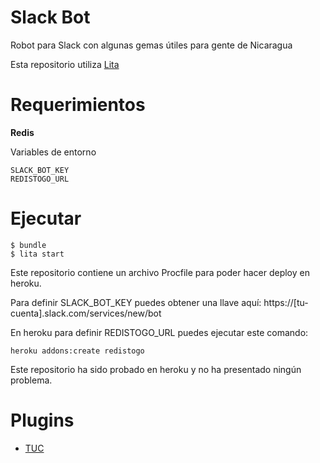 Slack Bot
=========

Robot para Slack con algunas gemas útiles para gente de Nicaragua

Esta repositorio utiliza [Lita](https://www.lita.io/)

# Requerimientos

**Redis**

Variables de entorno

    SLACK_BOT_KEY
    REDISTOGO_URL

# Ejecutar

    $ bundle
    $ lita start

Este repositorio contiene un archivo Procfile para poder hacer deploy en heroku.

Para definir SLACK_BOT_KEY puedes obtener una llave aquí: https://[tu-cuenta].slack.com/services/new/bot

En heroku para definir REDISTOGO_URL puedes ejecutar este comando:

    heroku addons:create redistogo

Este repositorio ha sido probado en heroku y no ha presentado ningún problema.

# Plugins

* [TUC](https://github.com/rubyni/lita-tuc)
